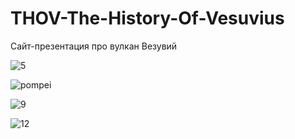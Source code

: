 # THOV-The-History-Of-Vesuvius
 
Сайт-презентация про вулкан Везувий

![5](https://user-images.githubusercontent.com/56477695/120543332-e10b9000-c3f4-11eb-9ddb-c3f59010e06f.jpg)

![pompei](https://user-images.githubusercontent.com/56477695/120543272-d18c4700-c3f4-11eb-8ccd-635395fde5da.jpg)

![9](https://user-images.githubusercontent.com/56477695/120543292-d5b86480-c3f4-11eb-9a0e-5483db057a06.jpg)

![12](https://user-images.githubusercontent.com/56477695/120543309-da7d1880-c3f4-11eb-9453-e76e1edf9c2d.jpg)
